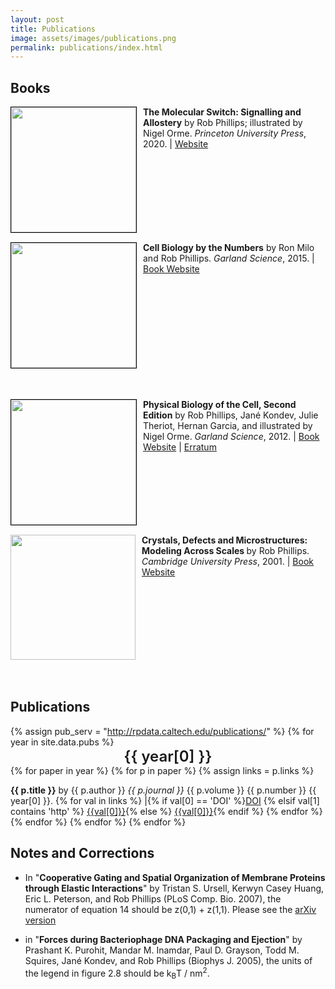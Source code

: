 ```yaml
---
layout: post
title: Publications
image: assets/images/publications.png
permalink: publications/index.html
---
```


<!-- Section just for books -- Don't touch this unless you're adding another one -->
## Books
<div style="height: 200px;">
<img src="{{ site.baseurl }}/assets/images/molecularSwitch.jpg" style="height: 200px;
 border: 1px solid #000000; float: left; text-align: top; margin-right: 10px ">
<b>The Molecular Switch: Signalling and Allostery</b> by Rob Phillips; illustrated by Nigel Orme. <i>Princeton University Press</i>, 2020. | <a
href="https://www.amazon.com/dp/0691200246/" target="_blank">Website</a><br>
</div>

<br/>
<div style="height: 200px;">
<img src="{{ site.baseurl }}/assets/images/cbbtn.jpg" style="height: 200px;
 border: 1px solid #000000; float: left; text-align: top; margin-right: 10px ">
 <b>Cell Biology by the Numbers</b> by Ron Milo and Rob Phillips. <i>Garland Science</i>, 2015. | <a href="http://book.bionumbers.org" target="_blank">Book Website</a>
</div>
<br/>

<div style="height: 200px;">
<br/><br/> <img src="{{ site.baseurl }}/assets/images/pboc.jpg" style="height:
200px; border: 1px solid #000000; float: left;  margin-right: 10px ">
<b>Physical Biology of the Cell, Second Edition</b> by Rob Phillips, Jané
Kondev, Julie Theriot, Hernan Garcia, and illustrated by Nigel Orme. <i>Garland
Science</i>, 2012. | <a
href="http://www.rpgroup.caltech.edu/pboc2" target="_blank">Book
Website</a> | <a
href="http://www.rpdata.caltech.edu/publications/PBoC2_Erratum.pdf" target="_blank">Erratum</a>
</div>

<br/>
<div style="height: 200px;">
<br /> <br/>
<img src="{{ site.baseurl }}/assets/images/crystals.jpg" style="height: 200px;  padding-right: 10px; float: left; text-align: top; margin-right: 10 px;">
<b><span> </span>  Crystals, Defects and Microstructures: Modeling Across Scales </b> by Rob Phillips. <i> Cambridge University Press</i>, 2001. | <a href="http://www.cambridge.org/catalogue/catalogue.asp?isbn=9780521793575" target="_blank"> Book Website</a>
</div>
<br />
<br />
<br />
<br />

<!-- Section for publications. Don't add them here directly. Add new publications to /data/pubs.yaml. The following code reads directly from that file. -->
## Publications

{% assign pub_serv = "http://rpdata.caltech.edu/publications/" %}
{% for year in site.data.pubs %}
<span style="display: block; width: 100%; text-align: center; font-size: 18pt; font-weight: 600;">{{ year[0] }}</span>
{% for paper in year %}
{% for p in paper %}
{% assign links = p.links %}

**{{ p.title }}** by {{ p.author }} <i>{{ p.journal }}</i>
  {{ p.volume  }} {{ p.number }} {{ year[0] }}. {% for val in links %} \|{% if val[0] == 'DOI' %}<a href="{{val[1]}}" target="_blank">DOI</a> {% elsif val[1] contains 'http' %} <a href="{{val[1]}}" target="_blank"> {{val[0]}}</a>{% else %} <a href="{{pub_serv}}{{val[1]}}" target="_blank"> {{val[0]}}</a>{% endif %} {% endfor %}{% endfor %}
{% endfor %}
{% endfor %}


## Notes and Corrections
* In "**Cooperative Gating and Spatial Organization of Membrane Proteins through Elastic Interactions**" by Tristan S. Ursell, Kerwyn Casey Huang, Eric L. Peterson, and Rob Phillips (PLoS Comp. Bio. 2007), the numerator of equation 14 should be
z(0,1) + z(1,1).
Please see the [arXiv version](http://arxiv.org/PS_cache/q-bio/pdf/0702/0702031v1.pdf)


* in "**Forces during Bacteriophage DNA Packaging and Ejection**" by Prashant K. Purohit, Mandar M. Inamdar, Paul D. Grayson, Todd M. Squires, Jané Kondev, and Rob Phillips (Biophys J. 2005), the units of the legend in figure 2.8 should be k<sub>B</sub>T / nm<sup>2</sup>.
